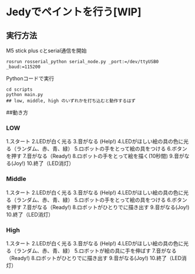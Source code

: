# Jedyでペイントを行う[WIP]
## 実行方法
M5 stick plus cとserial通信を開始
```
rosrun rosserial_python serial_node.py _port:=/dev/ttyUSB0 _baud:=115200
```
Pythonコードで実行
```
cd scripts
python main.py
## low, middle, high のいずれかを打ち込むと動作するはず
```

##動き方
### LOW
1.スタート
2.LEDが白く光る 
3.音がなる (Help!)
4.LEDがほしい絵の具の色に光る（ランダム、赤、青、緑）
5.ロボットの手をとって絵の具をつける
6.ボタンを押す
7.音がなる（Ready!)
8.ロボットの手をとって絵を描く(10秒間)
9.音がなる(Joy!)
10.終了（LED消灯）

### Middle
1.スタート
2.LEDが白く光る 
3.音がなる (Help!)
4.LEDがほしい絵の具の色に光る（ランダム、赤、青、緑）
5.ロボットの手をとって絵の具をつける
6.ボタンを押す
7.音がなる（Ready!)
8.ロボットがひとりでに描き出す
9.音がなる(Joy!)
10.終了（LED消灯）

### High
1.スタート
2.LEDが白く光る 
3.音がなる (Help!)
4.LEDがほしい絵の具の色に光る（ランダム、赤、青、緑）
5.ロボットが絵の具に手を伸ばす
7.音がなる（Ready!)
8.ロボットがひとりでに描き出す
9.音がなる(Joy!)
10.終了（LED消灯）
